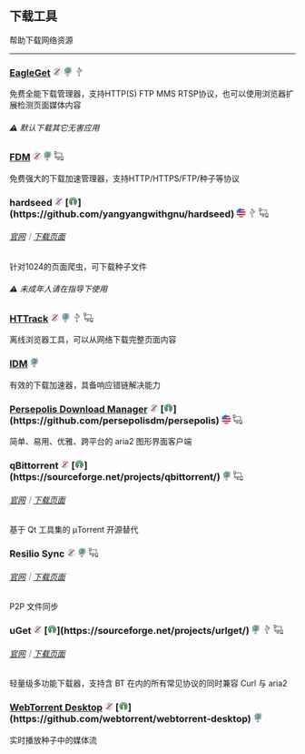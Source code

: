 ## 下载工具

帮助下载网络资源

---

### [EagleGet](http://www.eagleget.com/) ![](../assets/free.png) ![](../assets/earth-globe.png) ![](../assets/usb.png)

免费全能下载管理器，支持HTTP\(S\) FTP MMS RTSP协议，也可以使用浏览器扩展检测页面媒体内容


###### ⚠️ 默认下载其它无害应用

### [FDM](http://www.freedownloadmanager.org/) ![](../assets/free.png) ![](../assets/earth-globe.png) ![](../assets/multi_platform.png)

免费强大的下载加速管理器，支持HTTP/HTTPS/FTP/种子等协议

### hardseed ![](../assets/free.png) [![](../assets/open-source-icon.png "GPL 2.0@GitHub: https://github.com/yangyangwithgnu/hardseed")](https://github.com/yangyangwithgnu/hardseed) ![](../assets/united-states.png) ![](../assets/usb.png) ![](../assets/multi_platform.png)

###### [官网](http://yangyangwithgnu.github.io/)｜[下载页面](https://github.com/yangyangwithgnu/hardseed)

针对1024的页面爬虫，可下载种子文件

###### ⚠️ 未成年人请在指导下使用

### [HTTrack](https://www.httrack.com/page/2/en/index.html) ![](../assets/free.png) ![](../assets/earth-globe.png) ![](../assets/usb.png) ![](../assets/multi_platform.png)

离线浏览器工具，可以从网络下载完整页面内容

### [IDM](http://internetdownloadmanager.com/) ![](../assets/earth-globe.png)

有效的下载加速器，具备响应错链解决能力

### [Persepolis Download Manager](https://persepolisdm.github.io/) ![](../assets/free.png) [![](../assets/open-source-icon.png "GPL 3.0@GitHub: https://github.com/persepolisdm/persepolis")](https://github.com/persepolisdm/persepolis) ![](../assets/united-states.png) ![](../assets/multi_platform.png)

简单、易用、优雅、跨平台的 aria2 图形界面客户端

### qBittorrent ![](../assets/free.png) [![](../assets/open-source-icon.png "GPL 2.0@SourceForge: https://sourceforge.net/projects/qbittorrent/")](https://sourceforge.net/projects/qbittorrent/) ![](../assets/earth-globe.png) ![](../assets/multi_platform.png)

###### [官网](https://www.qbittorrent.org/)｜[下载页面](https://www.qbittorrent.org/download.php)

基于 Qt 工具集的 µTorrent 开源替代

### Resilio Sync ![](../assets/free.png) ![](../assets/earth-globe.png) ![](../assets/multi_platform.png)

###### [官网](https://www.resilio.com/)｜[下载页面](https://www.resilio.com/individuals/)

P2P 文件同步

### uGet ![](../assets/free.png) [![](../assets/open-source-icon.png "LGPL 2.0@SourceForge: https://sourceforge.net/projects/urlget/")](https://sourceforge.net/projects/urlget/) ![](../assets/earth-globe.png) ![](../assets/usb.png) ![](../assets/multi_platform.png)

###### [官网](http://ugetdm.com/)｜[下载页面](http://ugetdm.com/downloads)

轻量级多功能下载器，支持含 BT 在内的所有常见协议的同时兼容 Curl 与 aria2

### [WebTorrent Desktop](https://webtorrent.io/desktop/) ![](../assets/free.png) [![](../assets/open-source-icon.png "MIT@GitHub: https://github.com/webtorrent/webtorrent-desktop")](https://github.com/webtorrent/webtorrent-desktop) ![](../assets/earth-globe.png)

实时播放种子中的媒体流